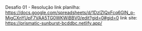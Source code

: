 Desafio 01 - Resolução
link planilha: https://docs.google.com/spreadsheets/d/1DzlZIQxFcq6GlN_p-MjgCXnYUpF7VAA5TG0WKWiBBV0/edit?gid=0#gid=0
link site: https://prismatic-sunburst-bcddbc.netlify.app/
